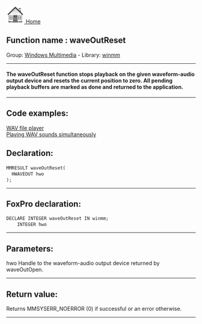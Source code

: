 [<img src="../../images/home.png"> Home ](https://github.com/VFPX/Win32API)  

## Function name : waveOutReset
Group: [Windows Multimedia](../../functions_group.md#Windows_Multimedia)  -  Library: [winmm](../../Libraries.md#winmm)  
***  


#### The waveOutReset function stops playback on the given waveform-audio output device and resets the current position to zero. All pending playback buffers are marked as done and returned to the application.
***  


## Code examples:
[WAV file player](../../samples/sample_417.md)  
[Playing WAV sounds simultaneously](../../samples/sample_523.md)  

## Declaration:
```foxpro  
MMRESULT waveOutReset(
  HWAVEOUT hwo
);  
```  
***  


## FoxPro declaration:
```foxpro  
DECLARE INTEGER waveOutReset IN winmm;
	INTEGER hwo  
```  
***  


## Parameters:
hwo 
Handle to the waveform-audio output device returned by waveOutOpen.   
***  


## Return value:
Returns MMSYSERR_NOERROR (0) if successful or an error otherwise.  
***  

